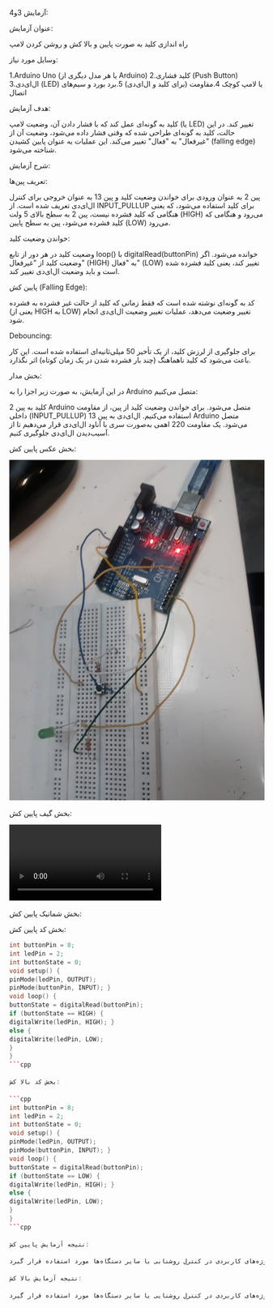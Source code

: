 آزمایش 3و4:

عنوان آزمایش:

راه اندازی کلید به صورت پایین و بالا کش و روشن کردن لامپ

وسایل مورد نیاز:

1.Arduino Uno (یا هر مدل دیگری از Arduino)
2.کلید فشاری (Push Button)
3.ال‌ای‌دی (LED) یا لامپ کوچک
4.مقاومت (برای کلید و ال‌ای‌دی)
5.برد بورد و سیم‌های اتصال

هدف آزمایش:

کلید به گونه‌ای عمل کند که با فشار دادن آن، وضعیت لامپ (یا LED) تغییر کند. در این حالت، کلید به گونه‌ای طراحی شده که وقتی فشار داده می‌شود، وضعیت آن از "غیرفعال" به "فعال" تغییر می‌کند. این عملیات به عنوان پایین کشیدن (falling edge) شناخته می‌شود.

شرح آزمایش:

تعریف پین‌ها:

پین 2 به عنوان ورودی برای خواندن وضعیت کلید و پین 13 به عنوان خروجی برای کنترل ال‌ای‌دی تعریف شده است.
از INPUT_PULLUP برای کلید استفاده می‌شود، که یعنی هنگامی که کلید فشرده نیست، پین 2 به سطح بالای 5 ولت (HIGH) می‌رود و هنگامی که کلید فشرده می‌شود، پین به سطح پایین (LOW) می‌رود.

خواندن وضعیت کلید:

وضعیت کلید در هر دور از تابع loop() با digitalRead(buttonPin) خوانده می‌شود.
اگر وضعیت کلید از "غیرفعال" (HIGH) به "فعال" (LOW) تغییر کند، یعنی کلید فشرده شده است و باید وضعیت ال‌ای‌دی تغییر کند.

پایین کش (Falling Edge):

کد به گونه‌ای نوشته شده است که فقط زمانی که کلید از حالت غیر فشرده به فشرده (یعنی از HIGH به LOW) تغییر وضعیت می‌دهد، عملیات تغییر وضعیت ال‌ای‌دی انجام شود.

Debouncing:

برای جلوگیری از لرزش کلید، از یک تأخیر 50 میلی‌ثانیه‌ای استفاده شده است. این کار باعث می‌شود که کلید ناهماهنگ (چند بار فشرده شدن در یک زمان کوتاه) اثر نگذارد.

بخش مدار:

در این آزمایش، به صورت زیر اجزا را به Arduino متصل می‌کنیم:

کلید به پین 2 Arduino متصل می‌شود. برای خواندن وضعیت کلید از پین، از مقاومت داخلی (INPUT_PULLUP) استفاده می‌کنیم.
ال‌ای‌دی به پین 13 Arduino متصل می‌شود. یک مقاومت 220 اهمی به‌صورت سری با آناود ال‌ای‌دی قرار می‌دهیم تا از آسیب‌دیدن ال‌ای‌دی جلوگیری کنیم.

بخش عکس پایین کش:

![code](./photo17595303395.jpg)

بخش گیف پایین کش:

![code](./91a760cc-07b0-4e3b-8ea0-0d1ade27fa67.mp4)

بخش شماتیک پایین کش:



بخش کد پایین کش:

```cpp
int buttonPin = 8; 
int ledPin = 2; 
int buttonState = 0; 
void setup() {
pinMode(ledPin, OUTPUT);
pinMode(buttonPin, INPUT); }
void loop() {
buttonState = digitalRead(buttonPin);
if (buttonState == HIGH) {
digitalWrite(ledPin, HIGH); }
else {
digitalWrite(ledPin, LOW);
}
}
```cpp

بخش کد بالا کش:

```cpp
int buttonPin = 8; 
int ledPin = 2; 
int buttonState = 0; 
void setup() {
pinMode(ledPin, OUTPUT);
pinMode(buttonPin, INPUT); }
void loop() {
buttonState = digitalRead(buttonPin);
if (buttonState == LOW) {
digitalWrite(ledPin, HIGH); }
else {
digitalWrite(ledPin, LOW);
}
}
```cpp

نتیجه آزمایش پایین کش:

در این آزمایش، زمانی که کلید فشرده می‌شود، وضعیت ال‌ای‌دی تغییر می‌کند و روشن یا خاموش می‌شود. این عملکرد می‌تواند برای بسیاری از پروژه‌های کاربردی در کنترل روشنایی یا سایر دستگاه‌ها مورد استفاده قرار گیرد.

نتیجه آزمایش بالا کش:

در این آزمایش، زمانی که کلید فشرده می‌شود، وضعیت ال‌ای‌دی تغییر می‌کند و روشن یا خاموش می‌شود. این عملکرد می‌تواند برای بسیاری از پروژه‌های کاربردی در کنترل روشنایی یا سایر دستگاه‌ها مورد استفاده قرار گیرد.

